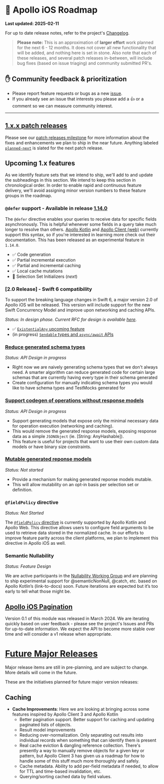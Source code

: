 # 🔮 Apollo iOS Roadmap

**Last updated: 2025-02-11**

For up to date release notes, refer to the project's [Changelog](https://github.com/apollographql/apollo-ios/blob/main/CHANGELOG.md).

> **Please note:** This is an approximation of **larger effort** work planned for the next 6 - 12 months. It does not cover all new functionality that will be added, and nothing here is set in stone. Also note that each of these releases, and several patch releases in-between, will include bug fixes (based on issue triaging) and community submitted PR's.

## ✋ Community feedback & prioritization

- Please report feature requests or bugs as a new [issue](https://github.com/apollographql/apollo-ios/issues/new/choose).
- If you already see an issue that interests you please add a 👍 or a comment so we can measure community interest.

---

## [1.x.x patch releases](https://github.com/apollographql/apollo-ios/milestone/70)

Please see our [patch releases milestone](https://github.com/apollographql/apollo-ios/milestone/70) for more information about the fixes and enhancements we plan to ship in the near future.  Anything labeled [`planned-next`](https://github.com/apollographql/apollo-ios/labels/planned-next) is slated for the next patch release.

## Upcoming 1.x features

As we identify feature sets that we intend to ship, we'll add to and update the subheadings in this section. We intend to keep this section in chronological order.  In order to enable rapid and continuous feature delivery, we'll avoid assigning minor version numbers to these feature groups in the roadmap.

### `@defer` support - Available in release [1.14.0](https://github.com/apollographql/apollo-ios/releases/tag/1.14.0)

The `@defer` directive enables your queries to receive data for specific fields asynchronously. This is helpful whenever some fields in a query take much longer to resolve than others.  [Apollo Kotlin](https://www.apollographql.com/docs/kotlin/fetching/defer/) and [Apollo Client (web)](https://www.apollographql.com/docs/react/data/defer/) currently support this syntax, so if you're interested in learning more check out their documentation.  This has been released as an experimental feature in `1.14.0`.

* ✅ Code generation
* ✅ Partial incremental execution
* ✅ Partial and incremental caching
* ✅ Local cache mutations
* 🔲 Selection Set Initializers (_next_)

### [2.0 Release] - Swift 6 compatibility

To support the breaking language changes in Swift 6, a major version 2.0 of Apollo iOS will be released. This version will include support for the new Swift Concurrency Model and improve upon networking and caching APIs.

_Status: In design phase. Current RFC for design is available [here](https://github.com/apollographql/apollo-ios/issues/3411)._

- ✅ [`ExistentialAny` upcoming feature](https://github.com/apollographql/apollo-ios/issues/3205)
- (in progress) [`Sendable` types and `async/await` APIs](https://github.com/apollographql/apollo-ios/issues/3291)

### [Reduce generated schema types](https://github.com/apollographql/apollo-ios/milestone/71)

_Status: API Design in progress_

- Right now we are naively generating schema types that we don't always need. A smarter algorithm can reduce generated code for certain large schemas that are currently having every type in their schema generated
- Create configuration for manually indicating schema types you would like to have schema types and TestMocks generated for

### [Support codegen of operations without response models](https://github.com/apollographql/apollo-ios/issues/3165)

_Status: API Design in progress_

- Support generating models that expose only the minimal necessary data for operation execution (networking and caching).
- This would remove the generated response models, exposing response data as a simple `JSONObject` (ie. [String: AnyHashable]).
- This feature is useful for projects that want to use their own custom data models or have binary size constraints.

### [Mutable generated reponse models](https://github.com/apollographql/apollo-ios/issues/3246)

_Status: Not started_

- Provide a mechanism for making generated reponse models mutable.
- This will allow mutability on an opt-in basis per selection set or definition.

### `@fieldPolicy` directive

_Status: Not Started_

The [`@fieldPolicy` directive](https://www.apollographql.com/docs/kotlin/caching/declarative-ids#fieldpolicy) is currently supported by Apollo Kotlin and Apollo Web. This directive allows users to configure field arguments to be used to retrieve data stored in the normalized cache. In our efforts to improve feature parity across the client platforms, we plan to implement this directive in Apollo iOS as well.

### Semantic Nullability

_Status: Feature Design_

We are active participants in the [Nullability Working Group](https://github.com/graphql/nullability-wg/) and are planning to ship experimental support for @semanticNonNull, @catch, etc. based on Apollo Kotlin’s (link-to-docs) soon.  Future iterations are expected but it’s too early to tell what those might be.

## [Apollo iOS Pagination](https://github.com/apollographql/apollo-ios-pagination)

Version 0.1 of this module was released in March 2024.  We are iterating quickly based on user feedback - please see the project's Issues and PRs for up-to-date information.  We expect the API to become more stable over time and will consider a v1 release when appropriate.

# [Future Major Releases](https://github.com/apollographql/apollo-ios/milestone/60)

Major release items are still in pre-planning, and are subject to change. More details will come in the future.

These are the initiatives planned for future major version releases:

## Caching

- **Cache Improvements**: Here we are looking at bringing across some features inspired by Apollo Client 3 and Apollo Kotlin
  - Better pagination support. Better support for caching and updating paginated lists of objects.
  - Result model improvements
  - Reducing over-normalization. Only separating out results into individual records when something that can identify them is present
  - Real cache eviction & dangling reference collection. There's presently a way to manually remove objects for a given key or pattern, but Apollo Client 3 has given us a roadmap for how to handle some of this stuff much more thoroughly and safely.
  - Cache metadata. Ability to add per-field metadata if needed, to allow for TTL and time-based invalidation, etc.
  - Querying/sorting cached data by field values.
